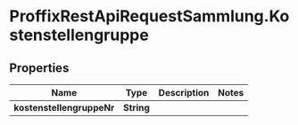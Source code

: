 # ProffixRestApiRequestSammlung.Kostenstellengruppe

## Properties
Name | Type | Description | Notes
------------ | ------------- | ------------- | -------------
**kostenstellengruppeNr** | **String** |  | 


